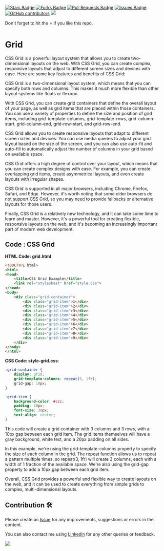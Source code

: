 <a href="https://github.com/drshahizan/learn-php/stargazers"><img src="https://img.shields.io/github/stars/drshahizan/learn-php" alt="Stars Badge"/></a>
<a href="https://github.com/drshahizan/learn-php/network/members"><img src="https://img.shields.io/github/forks/drshahizan/learn-php" alt="Forks Badge"/></a>
<a href="https://github.com/drshahizan/learn-php/pulls"><img src="https://img.shields.io/github/issues-pr/drshahizan/learn-php" alt="Pull Requests Badge"/></a>
<a href="https://github.com/drshahizan/learn-php/issues"><img src="https://img.shields.io/github/issues/drshahizan/learn-php" alt="Issues Badge"/></a>
<a href="https://github.com/drshahizan/learn-php/graphs/contributors"><img alt="GitHub contributors" src="https://img.shields.io/github/contributors/drshahizan/learn-php?color=2b9348"></a>
![](https://visitor-badge.glitch.me/badge?page_id=drshahizan/learn-php)

Don't forget to hit the :star: if you like this repo.

# Grid
CSS Grid is a powerful layout system that allows you to create two-dimensional layouts on the web. With CSS Grid, you can create complex, responsive layouts that adjust to different screen sizes and devices with ease. Here are some key features and benefits of CSS Grid:

CSS Grid is a two-dimensional layout system, which means that you can specify both rows and columns. This makes it much more flexible than other layout systems like floats or flexbox.

With CSS Grid, you can create grid containers that define the overall layout of your page, as well as grid items that are placed within those containers. You can use a variety of properties to define the size and position of grid items, including grid-template-columns, grid-template-rows, grid-column-start, grid-column-end, grid-row-start, and grid-row-end.

CSS Grid allows you to create responsive layouts that adapt to different screen sizes and devices. You can use media queries to adjust your grid layout based on the size of the screen, and you can also use auto-fit and auto-fill to automatically adjust the number of columns in your grid based on available space.

CSS Grid offers a high degree of control over your layout, which means that you can create complex designs with ease. For example, you can create overlapping grid items, create asymmetrical layouts, and even create layouts with irregular shapes.

CSS Grid is supported in all major browsers, including Chrome, Firefox, Safari, and Edge. However, it's worth noting that some older browsers do not support CSS Grid, so you may need to provide fallbacks or alternative layouts for those users.

Finally, CSS Grid is a relatively new technology, and it can take some time to learn and master. However, it's a powerful tool for creating flexible, responsive layouts on the web, and it's becoming an increasingly important part of modern web development.


## Code : CSS Grid

**HTML Code: grid.html**

```html
<!DOCTYPE html>
<html>
<head>
	<title>CSS Grid Example</title>
	<link rel="stylesheet" href="style.css">
</head>
<body>
	<div class="grid-container">
		<div class="grid-item">1</div>
		<div class="grid-item">2</div>
		<div class="grid-item">3</div>
		<div class="grid-item">4</div>
		<div class="grid-item">5</div>
		<div class="grid-item">6</div>
		<div class="grid-item">7</div>
		<div class="grid-item">8</div>
		<div class="grid-item">9</div>
	</div>
</body>
</html>
```

**CSS Code: style-grid.css**:

```css
.grid-container {
	display: grid;
	grid-template-columns: repeat(3, 1fr);
	grid-gap: 10px;
}

.grid-item {
	background-color: #ccc;
	padding: 20px;
	font-size: 30px;
	text-align: center;
}
```
This code will create a grid container with 3 columns and 3 rows, with a 10px gap between each grid item. The grid items themselves will have a gray background, white text, and a 20px padding on all sides.

In this example, we're using the grid-template-columns property to specify the size of each column in the grid. The repeat function allows us to repeat a pattern multiple times, so repeat(3, 1fr) will create 3 columns, each with a width of 1 fraction of the available space. We're also using the grid-gap property to add a 10px gap between each grid item.

Overall, CSS Grid provides a powerful and flexible way to create layouts on the web, and it can be used to create everything from simple grids to complex, multi-dimensional layouts.

## Contribution 🛠️
Please create an [Issue](https://github.com/drshahizan/learn-php/issues) for any improvements, suggestions or errors in the content.

You can also contact me using [Linkedin](https://www.linkedin.com/in/drshahizan/) for any other queries or feedback.

![](https://visitor-badge.glitch.me/badge?page_id=drshahizan)


